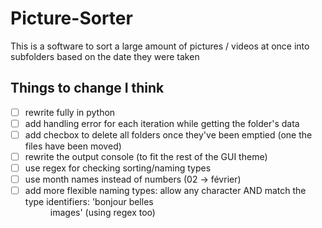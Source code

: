 # Picture-Sorter
This is a software to sort a large amount of pictures / videos at once into subfolders based on the date they were taken

## Things to change I think
- [ ] rewrite fully in python
- [ ] add handling error for each iteration while getting the folder's data
- [ ] add checbox to delete all folders once they've been emptied (one the files have been moved)
- [ ] rewrite the output console (to fit the rest of the GUI theme)
- [ ] use regex for checking sorting/naming types
- [ ] use month names instead of numbers (02 -> février)
- [ ] add more flexible naming types: allow any character AND match the type identifiers: 'bonjour belles <dd> <mm> <yyyy> images' (using regex too)
